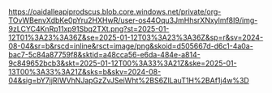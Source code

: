 https://oaidalleapiprodscus.blob.core.windows.net/private/org-TOvWBenvXdbKe0pYru2HXHwR/user-os44Oqu3JmHhsrXNxylmf8I9/img-9zLCYC4KnRp11xp91Sbq2TXt.png?st=2025-01-12T01%3A23%3A36Z&se=2025-01-12T03%3A23%3A36Z&sp=r&sv=2024-08-04&sr=b&rscd=inline&rsct=image/png&skoid=d505667d-d6c1-4a0a-bac7-5c84a87759f8&sktid=a48cca56-e6da-484e-a814-9c849652bcb3&skt=2025-01-12T00%3A33%3A21Z&ske=2025-01-13T00%3A33%3A21Z&sks=b&skv=2024-08-04&sig=bY7jjRIWVhNJapGzZvJSeiWht%2BS6ZlLauT1H%2BAf1j4w%3D
